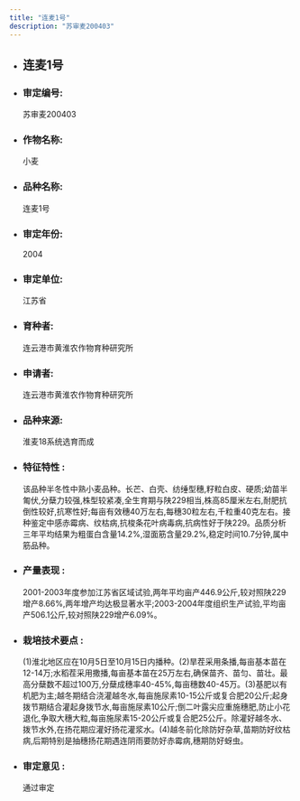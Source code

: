 ```yaml
---
title: "连麦1号"
description: "苏审麦200403"
---
```

* ## 连麦1号
* ###  审定编号:  
   苏审麦200403

*  ### 作物名称:  
   小麦

*   ###  品种名称: 
    连麦1号

*   ### 审定年份: 
    2004

*   ### 审定单位:  
    江苏省

*   ### 育种者:  
    连云港市黄淮农作物育种研究所

*   ### 申请者:  
    连云港市黄淮农作物育种研究所

*   ### 品种来源:  
    淮麦18系统选育而成

*   ### 特征特性 : 
    该品种半冬性中熟小麦品种。长芒、白壳、纺缍型穗,籽粒白皮、硬质;幼苗半匍伏,分蘖力较强,株型较紧凑,全生育期与陕229相当,株高85厘米左右,耐肥抗倒性较好,抗寒性好;每亩有效穗40万左右,每穗30粒左右,千粒重40克左右。接种鉴定中感赤霉病、纹枯病,抗梭条花叶病毒病,抗病性好于陕229。品质分析三年平均结果为粗蛋白含量14.2%,湿面筋含量29.2%,稳定时间10.7分钟,属中筋品种。

*   ### 产量表现 : 
    2001-2003年度参加江苏省区域试验,两年平均亩产446.9公斤,较对照陕229增产8.66%,两年增产均达极显著水平;2003-2004年度组织生产试验,平均亩产506.1公斤,较对照陕229增产6.09%。

*   ### 栽培技术要点 : 
    (1)淮北地区应在10月5日至10月15日内播种。(2)旱茬采用条播,每亩基本苗在12-14万;水稻茬采用撒播,每亩基本苗在25万左右,确保苗齐、苗匀、苗壮。最高分蘖数不超过100万,分蘖成穗率40-45%,每亩穗数40-45万。(3)基肥以有机肥为主;越冬期结合浇灌越冬水,每亩施尿素10-15公斤或复合肥20公斤;起身拨节期结合灌起身拨节水,每亩施尿素10公斤;倒二叶露尖应重施穗肥,防止小花退化,争取大穗大粒,每亩施尿素15-20公斤或复合肥25公斤。除灌好越冬水、拨节水外,在扬花期应灌好扬花灌浆水。(4)越冬前化除防好杂草,苗期防好纹枯病,后期特别是抽穗扬花期遇连阴雨要防好赤霉病,穗期防好蚜虫。

*   ### 审定意见 : 
    通过审定
